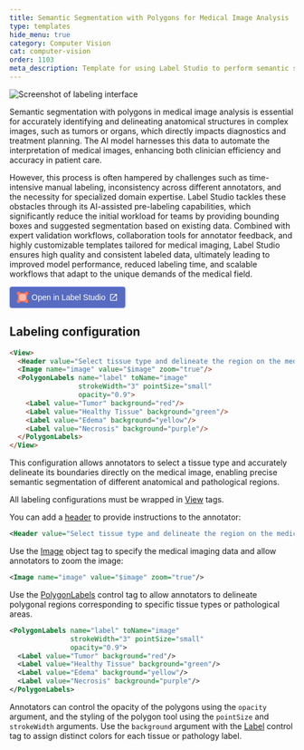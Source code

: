 ```yaml
---
title: Semantic Segmentation with Polygons for Medical Image Analysis
type: templates
hide_menu: true
category: Computer Vision
cat: computer-vision
order: 1103
meta_description: Template for using Label Studio to perform semantic segmentation with polygons.
---
```


![Screenshot of labeling interface](/images/templates-misc/polygon-medical.png)

Semantic segmentation with polygons in medical image analysis is essential for accurately identifying and delineating anatomical structures in complex images, such as tumors or organs, which directly impacts diagnostics and treatment planning. The AI model harnesses this data to automate the interpretation of medical images, enhancing both clinician efficiency and accuracy in patient care.

However, this process is often hampered by challenges such as time-intensive manual labeling, inconsistency across different annotators, and the necessity for specialized domain expertise. Label Studio tackles these obstacles through its AI-assisted pre-labeling capabilities, which significantly reduce the initial workload for teams by providing bounding boxes and suggested segmentation based on existing data. Combined with expert validation workflows, collaboration tools for annotator feedback, and highly customizable templates tailored for medical imaging, Label Studio ensures high quality and consistent labeled data, ultimately leading to improved model performance, reduced labeling time, and scalable workflows that adapt to the unique demands of the medical field.

<a href="https://app.humansignal.com/b/NTM3"
  target="_blank" rel="noopener" aria-label="Open in Label Studio" style="all:unset;cursor:pointer;display:inline-flex;align-items:center;justify-content:center;border-radius:4px;border:1px solid rgb(109,135,241);padding:8px 12px;background:rgb(87 108 193);color:white;font-weight:500;font-family:sans-serif;gap:6px;transition:background 0.2s ease;" onmouseover="this.style.background='rgb(97 122 218)'" onmouseout="this.style.background='rgb(87 108 193)'">
  <svg style="width:20px;height:20px" viewBox="0 0 26 26" fill="none"><path fill="#FFBAAA" d="M3.5 4.5h19v18h-19z"/><path fill-rule="evenodd" clip-rule="evenodd" d="M25.7 7.503h-7.087V5.147H7.588V2.792h11.025V.436H25.7v7.067Zm-18.112 0H5.225v10.994H2.863V7.503H.5V.436h7.088v7.067Zm0 18.061v-7.067H.5v7.067h7.088ZM25.7 18.497v7.067h-7.088v-2.356H7.588v-2.355h11.025v-2.356H25.7Zm-2.363 0V7.503h-2.363v10.994h2.363Z" fill="#FF7557"/></svg>
  <span style="font-size:14px">Open in Label Studio</span>
  <svg style="width:16px;height:16px" viewBox="0 0 24 24"><path d="M14,3V5H17.59L7.76,14.83L9.17,16.24L19,6.41V10H21V3M19,19H5V5H12V3H5C3.89,3 3,3.9 3,5V19A2,2 0 0,0 5,21H19A2,2 0 0,0 21,19V12H19V19Z" fill="white"/></svg>
</a>

## Labeling configuration

```html
<View>
  <Header value="Select tissue type and delineate the region on the medical image to start"/>
  <Image name="image" value="$image" zoom="true"/>
  <PolygonLabels name="label" toName="image"
                 strokeWidth="3" pointSize="small"
                 opacity="0.9">
    <Label value="Tumor" background="red"/>
    <Label value="Healthy Tissue" background="green"/>
    <Label value="Edema" background="yellow"/>
    <Label value="Necrosis" background="purple"/>
  </PolygonLabels>
</View>
```

This configuration allows annotators to select a tissue type and accurately delineate its boundaries directly on the medical image, enabling precise semantic segmentation of different anatomical and pathological regions.

All labeling configurations must be wrapped in <a href="https://labelstud.io/tags/view">View</a> tags.

You can add a <a href="https://labelstud.io/tags/header">header</a> to provide instructions to the annotator:

```xml
<Header value="Select tissue type and delineate the region on the medical image to start"/>
```

Use the <a href="https://labelstud.io/tags/image">Image</a> object tag to specify the medical imaging data and allow annotators to zoom the image:

```xml
<Image name="image" value="$image" zoom="true"/>
```

Use the <a href="https://labelstud.io/tags/polygonlabels">PolygonLabels</a> control tag to allow annotators to delineate polygonal regions corresponding to specific tissue types or pathological areas.

```xml
<PolygonLabels name="label" toName="image"
               strokeWidth="3" pointSize="small"
               opacity="0.9">
  <Label value="Tumor" background="red"/>
  <Label value="Healthy Tissue" background="green"/>
  <Label value="Edema" background="yellow"/>
  <Label value="Necrosis" background="purple"/>
</PolygonLabels>
```

Annotators can control the opacity of the polygons using the <code>opacity</code> argument, and the styling of the polygon tool using the <code>pointSize</code> and <code>strokeWidth</code> arguments. Use the <code>background</code> argument with the <a href="https://labelstud.io/tags/label">Label</a> control tag to assign distinct colors for each tissue or pathology label.

